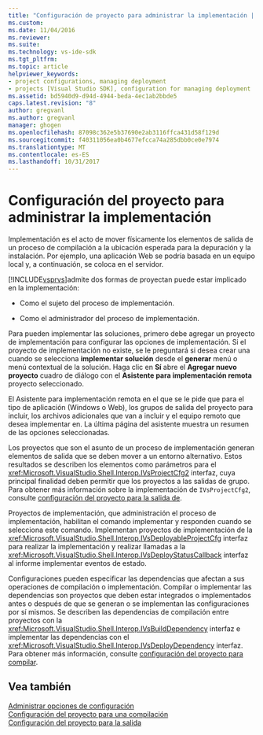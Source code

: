 ```yaml
---
title: "Configuración de proyecto para administrar la implementación | Documentos de Microsoft"
ms.custom: 
ms.date: 11/04/2016
ms.reviewer: 
ms.suite: 
ms.technology: vs-ide-sdk
ms.tgt_pltfrm: 
ms.topic: article
helpviewer_keywords:
- project configurations, managing deployment
- projects [Visual Studio SDK], configuration for managing deployment
ms.assetid: bd5940d9-d94d-4944-beda-4ec1ab2bbde5
caps.latest.revision: "8"
author: gregvanl
ms.author: gregvanl
manager: ghogen
ms.openlocfilehash: 87098c362e5b37690e2ab3116ffca431d58f129d
ms.sourcegitcommit: f40311056ea0b4677efcca74a285dbb0ce0e7974
ms.translationtype: MT
ms.contentlocale: es-ES
ms.lasthandoff: 10/31/2017
---
```

# <a name="project-configuration-for-managing-deployment"></a>Configuración del proyecto para administrar la implementación
Implementación es el acto de mover físicamente los elementos de salida de un proceso de compilación a la ubicación esperada para la depuración y la instalación. Por ejemplo, una aplicación Web se podría basada en un equipo local y, a continuación, se coloca en el servidor.  
  
 [!INCLUDE[vsprvs](../../code-quality/includes/vsprvs_md.md)]admite dos formas de proyectan puede estar implicado en la implementación:  
  
-   Como el sujeto del proceso de implementación.  
  
-   Como el administrador del proceso de implementación.  
  
 Para pueden implementar las soluciones, primero debe agregar un proyecto de implementación para configurar las opciones de implementación. Si el proyecto de implementación no existe, se le preguntará si desea crear una cuando se selecciona **implementar solución** desde el **generar** menú o menú contextual de la solución. Haga clic en **Sí** abre el **Agregar nuevo proyecto** cuadro de diálogo con el **Asistente para implementación remota** proyecto seleccionado.  
  
 El Asistente para implementación remota en el que se le pide que para el tipo de aplicación (Windows o Web), los grupos de salida del proyecto para incluir, los archivos adicionales que van a incluir y el equipo remoto que desea implementar en. La última página del asistente muestra un resumen de las opciones seleccionadas.  
  
 Los proyectos que son el asunto de un proceso de implementación generan elementos de salida que se deben mover a un entorno alternativo. Estos resultados se describen los elementos como parámetros para el <xref:Microsoft.VisualStudio.Shell.Interop.IVsProjectCfg2> interfaz, cuya principal finalidad deben permitir que los proyectos a las salidas de grupo. Para obtener más información sobre la implementación de `IVsProjectCfg2`, consulte [configuración del proyecto para la salida de](../../extensibility/internals/project-configuration-for-output.md).  
  
 Proyectos de implementación, que administración el proceso de implementación, habilitan el comando implementar y responden cuando se selecciona este comando. Implementan proyectos de implementación de la <xref:Microsoft.VisualStudio.Shell.Interop.IVsDeployableProjectCfg> interfaz para realizar la implementación y realizar llamadas a la <xref:Microsoft.VisualStudio.Shell.Interop.IVsDeployStatusCallback> interfaz al informe implementar eventos de estado.  
  
 Configuraciones pueden especificar las dependencias que afectan a sus operaciones de compilación o implementación. Compilar o implementar las dependencias son proyectos que deben estar integrados o implementados antes o después de que se generan o se implementan las configuraciones por sí mismos. Se describen las dependencias de compilación entre proyectos con la <xref:Microsoft.VisualStudio.Shell.Interop.IVsBuildDependency> interfaz e implementar las dependencias con el <xref:Microsoft.VisualStudio.Shell.Interop.IVsDeployDependency> interfaz. Para obtener más información, consulte [configuración del proyecto para compilar](../../extensibility/internals/project-configuration-for-building.md).  
  
## <a name="see-also"></a>Vea también  
 [Administrar opciones de configuración](../../extensibility/internals/managing-configuration-options.md)   
 [Configuración del proyecto para una compilación](../../extensibility/internals/project-configuration-for-building.md)   
 [Configuración del proyecto para la salida](../../extensibility/internals/project-configuration-for-output.md)